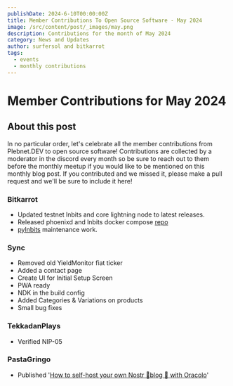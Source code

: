 ```yaml
---
publishDate: 2024-6-10T00:00:00Z
title: Member Contributions To Open Source Software - May 2024
image: /src/content/post/_images/may.png
description: Contributions for the month of May 2024
category: News and Updates
author: surfersol and bitkarrot
tags:
  - events
  - monthly contributions
---
```


# Member Contributions for May 2024

## About this post

In no particular order, let's celebrate all the member contributions from Plebnet.DEV 
to open source software! Contributions are collected by a moderator in the discord every 
month so be sure to reach out to them before the monthly meetup if you would like to be 
mentioned on this monthly blog post. If you contributed and we missed it, please make a
pull request and we'll be sure to include it here!

### Bitkarrot
- Updated testnet lnbits and core lightning node to latest releases. 
- Released phoenixd and lnbits docker compose [repo](https://github.com/bitkarrot/lnbits-phoenixd)
- [pylnbits](https://github.com/lightningames/pylnbits) maintenance work.

### Sync 
- Removed old YieldMonitor fiat ticker
- Added a contact page 
- Create UI for Initial Setup Screen
- PWA ready
- NDK in the build config
- Added Categories & Variations on products  
- Small bug fixes

### TekkadanPlays
- Verified NIP-05

### PastaGringo
- Published '[How to self-host your own Nostr 🦩blog 📰 with Oracolo](https://fractalized.net/how-to-self-host-your-own-nostr-blog-with-oracolo/)'
